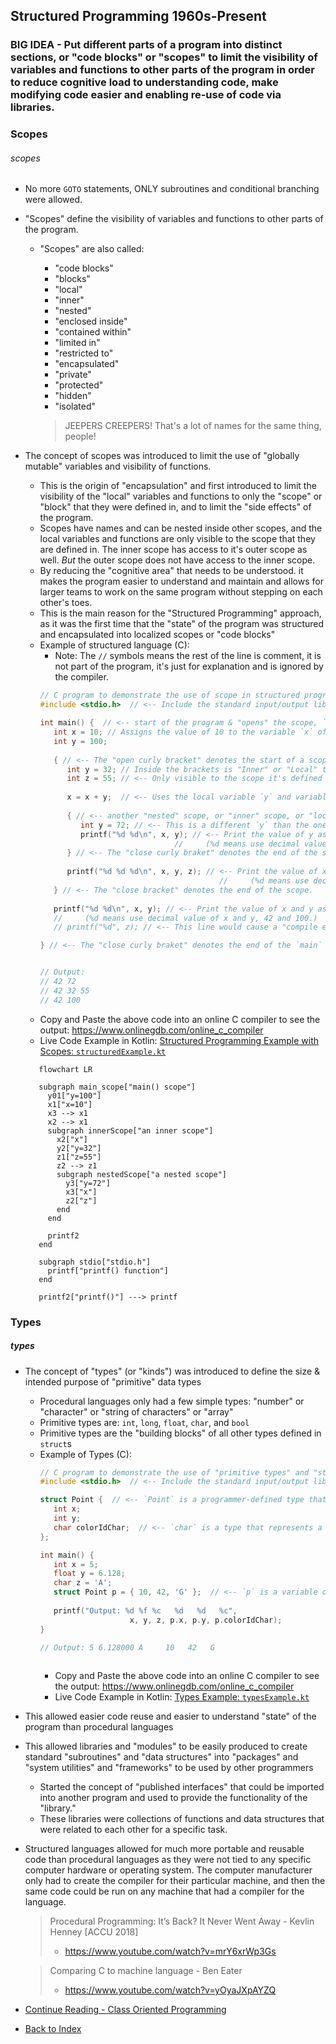 ## Structured Programming 1960s-Present <a name="structured-programming"></a>

### BIG IDEA - Put different parts of a program into distinct sections, or "code blocks" or "scopes" to limit the visibility of variables and functions to other parts of the program in order to reduce cognitive load to understanding code, make modifying code easier and enabling re-use of code via libraries.

### Scopes <a name="scopes"></a>
###### scopes
- No more `GOTO` statements, ONLY subroutines and conditional branching were allowed.
- "Scopes" define the visibility of variables and functions to other parts of the program.
  - "Scopes" are also called:
    - "code blocks"
    - "blocks" 
    - "local"
    - "inner"
    - "nested"
    - "enclosed inside"
    - "contained within"
    - "limited in"
    - "restricted to"
    - "encapsulated"
    - "private"
    - "protected"
    - "hidden"
    - "isolated" 
    
    > JEEPERS CREEPERS! That's a lot of names for the same thing, people!

- The concept of scopes was introduced to limit the use of "globally mutable" variables and visibility of functions.
  - This is the origin of "encapsulation" and first introduced to limit the visibility of the "local" variables
    and functions to only the "scope" or "block" that they were defined in, and to limit the "side effects" of the program.
  - Scopes have names and can be nested inside other scopes, and the local variables and functions are only visible
    to the scope that they are defined in. The inner scope has access to it's outer scope as well. 
    _But_ the outer scope does not have access to the inner scope.
  - By reducing the "cognitive area" that needs to be understood. it makes the program easier to understand and maintain and
    allows for larger teams to work on the same program without stepping on each other's toes.
  - This is the main reason for the "Structured Programming" approach, as it was the first time that the "state"
    of the program was structured and encapsulated into localized scopes or "code blocks"
  - Example of structured language (C):
      - Note: The `//` symbols means the rest of the line is comment, it is not part of the program,
        it's just for explanation and is ignored by the compiler.
    ```C
    // C program to demonstrate the use of scope in structured programming.
    #include <stdio.h>  // <-- Include the standard input/output library.
    
    int main() {  // <-- start of the program & "opens" the scope, `int` means the function returns an integer, `main` is the name of the function.
       int x = 10; // Assigns the value of 10 to the variable `x` of type `int` (integer)
       int y = 100;
       
       { // <-- The "open curly bracket" denotes the start of a scope. This is an "inner" or "nested"  scope.
          int y = 32; // Inside the brackets is "Inner" or "Local" to the scope.
          int z = 55; // <-- Only visible to the scope it's defined in, ie: this one.
          
          x = x + y;  // <-- Uses the local variable `y` and variable `x` from the Outer `main` function scope. 
          
          { // <-- another "nested" scope, or "inner" scope, or "local" scope.
             int y = 72; // <-- This is a different `y` than the one in the `main` scope.
             printf("%d %d\n", x, y); // <-- Print the value of y as a decimal number, ("\n" means "go to next line")
                                  //     (%d means use decimal value of x and y, 42 and 72.)
          } // <-- The "close curly braket" denotes the end of the scope.
          
          printf("%d %d %d\n", x, y, z); // <-- Print the value of x, y, and z as a decimal number 
                                            //     (%d means use decimal value of x, y, and z, 42, 32, and 55.) 
       } // <-- The "close bracket" denotes the end of the scope.
       
       printf("%d %d\n", x, y); // <-- Print the value of x and y as a decimal number
       //     (%d means use decimal value of x and y, 42 and 100.)
       // printf("%d", z); // <-- This line would cause a "compile error" because the variable "z" is not visible in this scope.
    
    } // <-- The "close curly braket" denotes the end of the `main` scope.
    
    
    // Output:
    // 42 72
    // 42 32 55
    // 42 100
    ```
  - Copy and Paste the above code into an online C compiler to see the output: https://www.onlinegdb.com/online_c_compiler
  - Live Code Example in Kotlin: [Structured Programming Example with Scopes: `structuredExample.kt`](src/main/kotlin/structuredExample.kt)

  ```mermaid
     flowchart LR
  
     subgraph main_scope["main() scope"]
       y01["y=100"]
       x1["x=10"]
       x3 --> x1
       x2 --> x1
       subgraph innerScope["an inner scope"]
         x2["x"]
         y2["y=32"]
         z1["z=55"]
         z2 --> z1
         subgraph nestedScope["a nested scope"]
           y3["y=72"]
           x3["x"]
           z2["z"]
         end
       end
       
       printf2
     end
  
     subgraph stdio["stdio.h"]
       printf["printf() function"]
     end
  
     printf2["printf()"] ---> printf   
  ```

### Types <a name="types"></a>
##### types
- The concept of "types" (or "kinds") was introduced to define the size & intended purpose of "primitive"
  data types
  - Procedural languages only had a few simple types: "number" or "character" or "string of characters" or "array"
  - Primitive types are: `int`, `long`, `float`, `char`, and `bool`
  - Primitive types are the "building blocks" of all other types defined in `struct`s
  - Example of Types (C):
    ```C
    // C program to demonstrate the use of "primitive types" and "structs" in structured programming.
    #include <stdio.h>  // <-- Include the standard input/output library.
    
    struct Point {  // <-- `Point` is a programmer-defined type that is made up of other types (Structure or "struct")
       int x;
       int y;
       char colorIdChar;  // <-- `char` is a type that represents a single ASCII character (1 byte.)
    };
    
    int main() { 
       int x = 5; 
       float y = 6.128; 
       char z = 'A'; 
       struct Point p = { 10, 42, 'G' };  // <-- `p` is a variable of type `Point` that is `assigned` values of 10, 42, and 'G'
       
       printf("Output: %d %f %c   %d   %d   %c", 
                        x, y, z, p.x, p.y, p.colorIdChar);
    }
    
    // Output: 5 6.128000 A     10   42   G
     
    ```  
    - Copy and Paste the above code into an online C compiler to see the output: https://www.onlinegdb.com/online_c_compiler
    - Live Code Example in Kotlin: [Types Example: `typesExample.kt`](src/main/kotlin/typesExample.kt)

- This allowed easier code reuse and easier to understand "state" of the program than procedural languages
- This allowed libraries and "modules" to be easily produced to create standard "subroutines" and
  "data structures" into "packages" and "system utilities" and "frameworks" to be used by other programmers
    - Started the concept of "published interfaces" that could be imported into another program and used to
      provide the functionality of the "library."
    - These libraries were collections of functions and data structures that were related to each other for a specific task.
- Structured languages allowed for much more portable and reusable code than procedural languages as they were not
  tied to any specific computer hardware or operating system. The computer manufacturer only had to create the
  compiler for their particular machine, and then the same code could be run on any machine that had a compiler
  for the language.
  
  > Procedural Programming: It’s Back? It Never Went Away - Kevlin Henney [ACCU 2018]
  > - https://www.youtube.com/watch?v=mrY6xrWp3Gs
 
  > Comparing C to machine language - Ben Eater
  > - https://www.youtube.com/watch?v=yOyaJXpAYZQ

- [Continue Reading - Class Oriented Programming](./09-ClassOrientedProgramming.md)
- [Back to Index](README.md)
